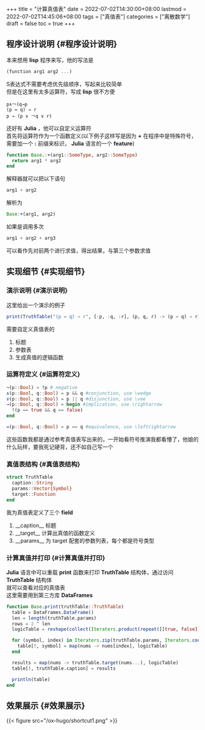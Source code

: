 +++
title = "计算真值表"
date = 2022-07-02T14:30:00+08:00
lastmod = 2022-07-02T14:45:06+08:00
tags = ["真值表"]
categories = ["离散数学"]
draft = false
toc = true
+++

## 程序设计说明 {#程序设计说明}

本来想用 **lisp** 程序来写，他的写法是 <br/>

```scheme
(function arg1 arg2 ...)
```

S表达式不需要考虑优先级顺序，写起来比较简单 <br/>
但是在这里有太多运算符，写成 **lisp** 很不方便 <br/>

```text
p∧￢(q→p
(p ↔ q) → r
p → (p ∨ ￢q ∨ r)
```

还好有 **Julia** ，他可以自定义运算符 <br/>
首先将运算符作为一个函数定义(以下例子这样写是因为 **+** 在程序中是特殊符号，需要加一个 **:** 前缀来标识， **Julia** 语言的一个 **feature**) <br/>

```julia
function Base.:+(arg1::SomeType, arg2::SomeType)
  return arg1 * arg2
end
```

解释器就可以把以下语句 <br/>

```julia
arg1 + arg2
```

解析为 <br/>

```julia
Base:+(arg1, arg2)
```

如果是调用多次 <br/>

```julia
arg1 + arg2 + arg3
```

可以看作先对前两个进行求值，得出结果，与第三个参数求值 <br/>


## 实现细节 {#实现细节}


### 演示说明 {#演示说明}

这里给出一个演示的例子 <br/>

```julia
print(TruthTable("(p ↔ q) → r", [:p, :q, :r], (p, q, r) -> (p ↔ q) → r))
```

需要自定义真值表的 <br/>

1.  标题 <br/>
2.  参数表 <br/>
3.  生成真值的逻辑函数 <br/>


### 运算符定义 {#运算符定义}

```julia
¬(p::Bool) = !p # negative
∧(p::Bool, q::Bool) = p && q #conjunction, use \wedge
∨(p::Bool, q::Bool) = p || q #disjunction, use \vee
→(p::Bool, q::Bool) = begin #implication, use \rightarrow
  !(p == true && q == false)
end

↔(p::Bool, q::Bool) = p == q #equivalence, use \leftrightarrow
```

这些函数我都是通过参考真值表写出来的，一开始看符号推演我都看懵了，他娘的什么玩样，要我死记硬背，还不如自己写一个 <br/>


### 真值表结构 {#真值表结构}

```julia
struct TruthTable
  caption::String
  params::Vector{Symbol}
  target::Function
end
```

我为真值表定义了三个 **field**  <br/>

1.  __caption\_\_ 标题 <br/>
2.  __target\_\_ 计算出真值的函数定义 <br/>
3.  __params\_\_ 为 <span class="underline"><span class="underline">target</span></span> 配套的参数列表，每个都是符号类型 <br/>


### 计算真值并打印 {#计算真值并打印}

**Julia** 语言中可以重载 **print** 函数来打印 **TruthTable** 结构体，通过访问 **TruthTable** 结构体 <br/>
就可以查看对应的真值表 <br/>
这里需要用到第三方库 **DataFrames**  <br/>

```julia
function Base.print(truthTable::TruthTable)
  table = DataFrames.DataFrame()
  len = length(truthTable.params)
  rows = 2 ^ len
  logicTable = reshape(collect(Iterators.product(repeat([[true, false]], len)...)), rows)

  for (symbol, index) in Iterators.zip(truthTable.params, Iterators.countfrom(1, 1))
    table[!, symbol] = map(nums -> nums[index], logicTable)
  end

  results = map(nums -> truthTable.target(nums...), logicTable)
  table[!, truthTable.caption] = results

  println(table)
end
```


## 效果展示 {#效果展示}

{{< figure src="/ox-hugo/shortcut1.png" >}} <br/>